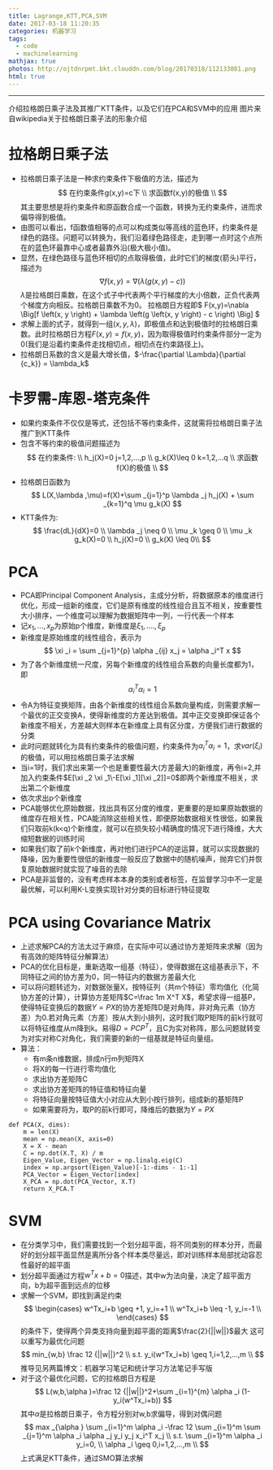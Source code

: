 ```yaml
---
title: Lagrange,KTT,PCA,SVM
date: 2017-03-18 11:20:35
categories: 机器学习
tags:
  - code
  - machinelearning
mathjax: true
photos: http://ojtdnrpmt.bkt.clouddn.com/blog/20170318/112133081.png
html: true
---
```

***
介绍拉格朗日乘子法及其推广KTT条件，以及它们在PCA和SVM中的应用
图片来自wikipedia关于拉格朗日乘子法的形象介绍
<!--more-->

# 拉格朗日乘子法
-	拉格朗日乘子法是一种求约束条件下极值的方法，描述为
	$$
	在约束条件g(x,y)=c下 \\
	求函数f(x,y)的极值 \\
	$$
	其主要思想是将约束条件和原函数合成一个函数，转换为无约束条件，进而求偏导得到极值。
-	由图可以看出，f函数值相等的点可以构成类似等高线的蓝色环，约束条件是绿色的路径。问题可以转换为，我们沿着绿色路径走，走到哪一点时这个点所在的蓝色环最靠中心或者最靠外沿(极大极小值)。
-	显然，在绿色路径与蓝色环相切的点取得极值，此时它们的梯度(箭头)平行，描述为
	$$
	\nabla f (x, y) = \nabla (\lambda \left(g \left(x, y \right) - c \right))
	$$
	$\lambda$是拉格朗日乘数，在这个式子中代表两个平行梯度的大小倍数，正负代表两个梯度方向相反。拉格朗日乘数不为0。
	拉格朗日方程即$ F(x,y)=\nabla \Big[f \left(x, y \right) + \lambda \left(g \left(x, y \right) - c \right) \Big] $
-	求解上面的式子，就得到一组$(x,y,\lambda)$，即极值点和达到极值时的拉格朗日乘数。此时拉格朗日方程$F(x,y)=f(x,y)$，因为取得极值时约束条件部分一定为0(我们是沿着约束条件走找相切点，相切点在约束路径上)。
-	拉格朗日系数的含义是最大增长值，$-\frac{\partial \Lambda}{\partial {c_k}} = \lambda_k$

# 卡罗需-库恩-塔克条件
-	如果约束条件不仅仅是等式，还包括不等约束条件，这就需将拉格朗日乘子法推广到KTT条件
-	包含不等约束的极值问题描述为
	$$
	在约束条件: \\
	h_j(X)=0 j=1,2,...,p \\
	g_k(X)\leq 0 k=1,2,...q \\
	求函数f(X)的极值 \\
	$$
-	拉格朗日函数为
	$$
	L(X,\lambda ,\mu)=f(X)+\sum _{j=1}^p \lambda _j h_j(X) + \sum _{k=1}^q \mu g_k(X)
	$$
-	KTT条件为:
	$$
	\frac{dL}{dX}=0 \\
	\lambda _j \neq 0 \\
	\mu _k \geq 0 \\
	\mu _k g_k(X)=0 \\
	h_j(X)=0 \\
	g_k(X) \leq 0\\
	$$

# PCA
-	PCA即Principal Component Analysis，主成分分析，将数据原本的维度进行优化，形成一组新的维度，它们是原有维度的线性组合且互不相关，按重要性大小排序，一个维度可以理解为数据矩阵中一列，一行代表一个样本
-	记$x_1,...,x_p$为原始p个维度，新维度是$\xi _1,....,\xi _p$
-	新维度是原始维度的线性组合，表示为
	$$
	\xi _i = \sum _{j=1}^{p}  \alpha _{ij} x_j = \alpha _i^T x
	$$
-	为了各个新维度统一尺度，另每个新维度的线性组合系数的向量长度都为1，即
	$$
	\alpha _i^T \alpha _i=1
	$$
-	令A为特征变换矩阵，由各个新维度的线性组合系数向量构成，则需要求解一个最优的正交变换A，使得新维度的方差达到极值。其中正交变换即保证各个新维度不相关，方差越大则样本在新维度上具有区分度，方便我们进行数据的分类
-	此时问题就转化为具有约束条件的极值问题，约束条件为$\alpha _i^T \alpha _i=1$，求$var(\xi _i)$的极值，可以用拉格朗日乘子法求解
-	当i=1时，我们求出来第一个也是重要性最大(方差最大)的新维度，再令i=2,并加入约束条件$E[\xi _2 \xi _1\-E[\xi _1][\xi _2]]=0$即两个新维度不相关，求出第二个新维度
-	依次求出p个新维度
-	PCA能够优化原始数据，找出具有区分度的维度，更重要的是如果原始数据的维度存在相关性，PCA能消除这些相关性，即便原始数据相关性很低，如果我们只取前k(k<q)个新维度，就可以在损失较小精确度的情况下进行降维，大大缩短数据的训练时间
-	如果我们取了前k个新维度，再对他们进行PCA的逆运算，就可以实现数据的降噪，因为重要性很低的新维度一般反应了数据中的随机噪声，抛弃它们并恢复原始数据时就实现了噪音的去除
-	PCA是非监督的，没有考虑样本本身的类别或者标签，在监督学习中不一定是最优解，可以利用K-L变换实现针对分类的目标进行特征提取

# PCA using Covariance Matrix
- 上述求解PCA的方法太过于麻烦，在实际中可以通过协方差矩阵来求解（因为有高效的矩阵特征分解算法）
- PCA的优化目标是，重新选取一组基（特征），使得数据在这组基表示下，不同特征之间的协方差为0，同一特征内的数据方差最大化
- 可以将问题转述为，对数据张量X，按特征列（共m个特征）零均值化（化简协方差的计算），计算协方差矩阵$C=\frac 1m X^T X$，希望求得一组基P，使得特征变换后的数据$Y=PX$的协方差矩阵D是对角阵，非对角元素（协方差）为0.若对角元素（方差）按从大到小排列，这时我们取P矩阵的前k行就可以将特征维度从m降到k。易得$D=PCP^T$，且C为实对称阵，那么问题就转变为对实对称C对角化，我们需要的新的一组基就是特征向量组。
- 算法：
	- 有m条n维数据，排成n行m列矩阵X
	- 将X的每一行进行零均值化
	- 求出协方差矩阵C
	- 求出协方差矩阵的特征值和特征向量
	- 将特征向量按特征值大小对应从大到小按行排列，组成新的基矩阵P
	- 如果需要将为，取P的前k行即可，降维后的数据为$Y=PX$
```
def PCA(X, dims):
    m = len(X)
    mean = np.mean(X, axis=0)
    X = X - mean
    C = np.dot(X.T, X) / m
    Eigen_Value, Eigen_Vector = np.linalg.eig(C)
    index = np.argsort(Eigen_Value)[-1:-dims - 1:-1]
    PCA_Vector = Eigen_Vector[index]
    X_PCA = np.dot(PCA_Vector, X.T)
    return X_PCA.T
```

# SVM
-	在分类学习中，我们需要找到一个划分超平面，将不同类别的样本分开，而最好的划分超平面显然是离所分各个样本类尽量远，即对训练样本局部扰动容忍性最好的超平面
-	划分超平面通过方程$w^Tx+b=0$描述，其中w为法向量，决定了超平面方向，b为超平面到远点的位移
-	求解一个SVM，即找到满足约束
	$$
	\begin{cases}
	w^Tx_i+b \geq +1, y_i=+1 \\
	w^Tx_i+b \leq -1, y_i=-1 \\
	\end{cases}
	$$
	的条件下，使得两个异类支持向量到超平面的距离$\frac{2}{||w||}$最大
	这可以重写为最优化问题
	$$
	min_{w,b} \frac 12 {||w||}^2 \\
	s.t. y_i(w^Tx_i+b) \geq 1,i=1,2,...,m \\
	$$
	推导见另两篇博文：机器学习笔记和统计学习方法笔记手写版
-	对于这个最优化问题，它的拉格朗日方程是
	$$
	L(w,b,\alpha )=\frac 12 {||w||}^2+\sum _{i=1}^{m} \alpha _i (1-y_i(w^Tx_i+b))
	$$
	其中$\alpha$是拉格朗日乘子，令方程分别对w,b求偏导，得到对偶问题
	$$
	max _{\alpha } \sum _{i=1}^m \alpha _i -\frac 12 \sum _{i=1}^m \sum _{j=1}^m \alpha _i \alpha _j y_i y_j x_i^T x_j \\
	s.t. \sum _{i=1}^m \alpha _i y_i=0, \\
	\alpha _i \geq 0,i=1,2,...,m \\
	$$
	上式满足KTT条件，通过SMO算法求解